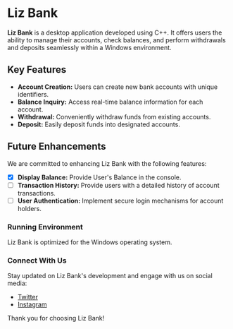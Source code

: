 # Liz Bank

**Liz Bank** is a desktop application developed using C++. It offers users the ability to manage their accounts, check balances, and perform withdrawals and deposits seamlessly within a Windows environment.

## Key Features

- **Account Creation:** Users can create new bank accounts with unique identifiers.
- **Balance Inquiry:** Access real-time balance information for each account.
- **Withdrawal:** Conveniently withdraw funds from existing accounts.
- **Deposit:** Easily deposit funds into designated accounts.

## Future Enhancements

We are committed to enhancing Liz Bank with the following features:

- [x] **Display Balance:** Provide User's Balance in the console.
- [ ] **Transaction History:** Provide users with a detailed history of account transactions.
- [ ] **User Authentication:** Implement secure login mechanisms for account holders.

### Running Environment

Liz Bank is optimized for the Windows operating system.

### Connect With Us

Stay updated on Liz Bank's development and engage with us on social media:

- [Twitter](https://twitter.com/mukulownsyou)
- [Instagram](https://instagram.com/mukulownsyou)

Thank you for choosing Liz Bank!
